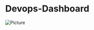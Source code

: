 # Devops-Dashboard

![Picture](https://github.com/codeNovels/Devops-Dashboard/blob/master/assets/DevopsDashboard.png)

